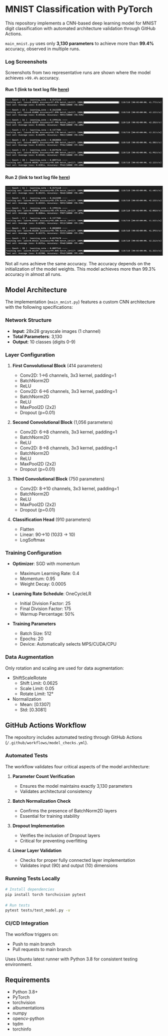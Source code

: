 # MNIST Classification with PyTorch

This repository implements a CNN-based deep learning model for MNIST digit classification with automated architecture validation through GitHub Actions.

`main_mnist.py` uses only **3,130 parameters** to achieve more than **99.4%** accuracy, observed in multiple runs. 

### Log Screenshots
Screenshots from two representative runs are shown where the model achieves `>99.4%` accuracy.

#### Run 1 (link to text log file [here](./logs_n_images/log_9945.md))
![Log Image](./logs_n_images/log_9945.png)

#### Run 2 (link to text log file [here](./logs_n_images/log_9943.md))
![Log Image](./logs_n_images/log_9943.png)

Not all runs achieve the same accuracy. The accuracy depends on the initialization of the model weights. This model achieves more than 99.3% accuracy in almost all runs.

## Model Architecture

The implementation (`main_mnist.py`) features a custom CNN architecture with the following specifications:

### Network Structure
- **Input**: 28x28 grayscale images (1 channel)
- **Total Parameters**: 3,130
- **Output**: 10 classes (digits 0-9)

### Layer Configuration

1. **First Convolutional Block** (414 parameters)
   - Conv2D: 1→6 channels, 3x3 kernel, padding=1
   - BatchNorm2D
   - ReLU
   - Conv2D: 6→6 channels, 3x3 kernel, padding=1
   - BatchNorm2D
   - ReLU
   - MaxPool2D (2x2)
   - Dropout (p=0.01)

2. **Second Convolutional Block** (1,056 parameters)
   - Conv2D: 6→8 channels, 3x3 kernel, padding=1
   - BatchNorm2D
   - ReLU
   - Conv2D: 8→8 channels, 3x3 kernel, padding=1
   - BatchNorm2D
   - ReLU
   - MaxPool2D (2x2)
   - Dropout (p=0.01)

3. **Third Convolutional Block** (750 parameters)
   - Conv2D: 8→10 channels, 3x3 kernel, padding=1
   - BatchNorm2D
   - ReLU
   - MaxPool2D (2x2)
   - Dropout (p=0.01)

4. **Classification Head** (910 parameters)
   - Flatten
   - Linear: 90→10 (10*3*3 → 10)
   - LogSoftmax

### Training Configuration

- **Optimizer**: SGD with momentum
  - Maximum Learning Rate: 0.4
  - Momentum: 0.95
  - Weight Decay: 0.0005

- **Learning Rate Schedule**: OneCycleLR
  - Initial Division Factor: 25
  - Final Division Factor: 175
  - Warmup Percentage: 50%

- **Training Parameters**
  - Batch Size: 512
  - Epochs: 20
  - Device: Automatically selects MPS/CUDA/CPU

### Data Augmentation

Only rotation and scaling are used for data augmentation:
- ShiftScaleRotate
  - Shift Limit: 0.0625
  - Scale Limit: 0.05
  - Rotate Limit: 12°
- Normalization
  - Mean: [0.1307]
  - Std: [0.3081]

## GitHub Actions Workflow

The repository includes automated testing through GitHub Actions (`/.github/workflows/model_checks.yml`).

### Automated Tests

The workflow validates four critical aspects of the model architecture:

1. **Parameter Count Verification**
   - Ensures the model maintains exactly 3,130 parameters
   - Validates architectural consistency

2. **Batch Normalization Check**
   - Confirms the presence of BatchNorm2D layers
   - Essential for training stability

3. **Dropout Implementation**
   - Verifies the inclusion of Dropout layers
   - Critical for preventing overfitting

4. **Linear Layer Validation**
   - Checks for proper fully connected layer implementation
   - Validates input (90) and output (10) dimensions

### Running Tests Locally 

```bash
# Install dependencies
pip install torch torchvision pytest

# Run tests
pytest tests/test_model.py -v
```

### CI/CD Integration

The workflow triggers on:
- Push to main branch
- Pull requests to main branch

Uses Ubuntu latest runner with Python 3.8 for consistent testing environment.

## Requirements

- Python 3.8+
- PyTorch
- torchvision
- albumentations
- numpy
- opencv-python
- tqdm
- torchinfo


